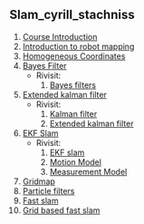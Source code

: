 ## Slam_cyrill_stachniss
1. [Course Introduction](./0_course_introduction.pdf)
2. [Introduction to robot mapping](./1_introduction_to_robot_mapping.pdf)
3. [Homogeneous Coordinates](./2_homogeneous_coordinates.pdf)
4. [Bayes Filter](./3_bayes_filter.pdf)
	* Rivisit:
		1. [Bayes filters](./Rivisit/Bayes_Filters/1_bayes_filters_and_related_models.pdf)
5. [Extended kalman filter](./4_extended_kalman_filter.pdf)
	* Rivisit:
		1. [Kalman filter](./Rivisit/EKF/1_kalman_filter.pdf)
		2. [Extended kalman filter](./Rivisit/EKF/2_extended_kalman_filter.pdf)
6. [EKF Slam](./5_ekf_slam.pdf)
	* Rivisit:
		1. [EKF slam](./Rivisit/EKF_SLAM/1_ekf_slam.pdf)
		2. [Motion Model](./Rivisit/EKF_SLAM/2_motion_model.pdf)
		3. [Measurement Model](./Rivisit/EKF_SLAM/3_measurement_model.pdf)
7. [Gridmap](./10_gridmap.pdf)
8. [Particle filters](./11_particle_filters.pdf)
9. [Fast slam](./12_fast_slam.pdf)
10. [Grid based fast slam](./13_grid_based_fast_slam.pdf)